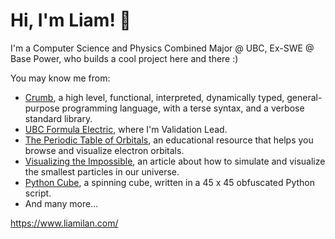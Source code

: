 # Hi, I'm Liam! 👋
I'm a Computer Science and Physics Combined Major @ UBC, Ex-SWE @ Base Power, who builds a cool project here and there :)

You may know me from:
- [Crumb](https://github.com/liam-ilan/crumb), a high level, functional, interpreted, dynamically typed, general-purpose programming language, with a terse syntax, and a verbose standard library.
- [UBC Formula Electric](https://github.com/UBCFormulaElectric), where I'm Validation Lead.
- [The Periodic Table of Orbitals](https://liam-ilan.github.io/electron-orbitals/), an educational resource that helps you browse and visualize electron orbitals. 
- [Visualizing the Impossible](https://liam-ilan.github.io/time-dependent-schrodinger-equation/), an article about how to simulate and visualize the smallest particles in our universe.
- [Python Cube](https://github.com/liam-ilan/python-cube), a spinning cube, written in a 45 x 45 obfuscated Python script.
- And many more...

https://www.liamilan.com/
